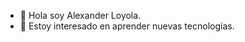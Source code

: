 - 👋 Hola soy Alexander Loyola.
- 👀 Estoy interesado en aprender nuevas tecnologias.



<!---
Mialoyto/Mialoyto is a ✨ special ✨ repository because its `README.md` (this file) appears on your GitHub profile.
You can click the Preview link to take a look at your changes.
--->
